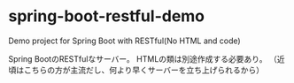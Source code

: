 # spring-boot-restful-demo
Demo project for Spring Boot with RESTful(No HTML and code)

Spring BootのRESTfulなサーバー。
HTMLの類は別途作成する必要あり。
（近頃はこちらの方が主流だし、何より早くサーバーを立ち上げられるから）
